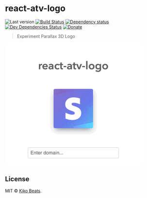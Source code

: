 # react-atv-logo

![Last version](https://img.shields.io/github/tag/Kikobeats/react-atv-logo.svg?style=flat-square)
[![Build Status](http://img.shields.io/travis/Kikobeats/react-atv-logo/master.svg?style=flat-square)](https://travis-ci.org/Kikobeats/react-atv-logo)
[![Dependency status](http://img.shields.io/david/Kikobeats/react-atv-logo.svg?style=flat-square)](https://david-dm.org/Kikobeats/react-atv-logo)
[![Dev Dependencies Status](http://img.shields.io/david/dev/Kikobeats/react-atv-logo.svg?style=flat-square)](https://david-dm.org/Kikobeats/react-atv-logo#info=devDependencies)
[![Donate](https://img.shields.io/badge/donate-paypal-blue.svg?style=flat-square)](https://paypal.me/kikobeats)
> Experiment Parallax 3D Logo

![](demo.gif)

## License

MIT © [Kiko Beats](https://github.com/kikobeats).
